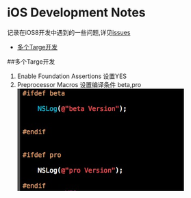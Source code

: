 iOS Development Notes
============
记录在iOS8开发中遇到的一些问题,详见[issues](https://github.com/tasselx/iOS8Dev_Note/issues)

* [多个Targe开发](#多Targe开发)
  
  

##多个Targe开发



1. Enable Foundation Assertions 设置YES
2. Preprocessor Macros 设置编译条件 beta,pro
![mutableTarget](./images/MutableTarget.png)
